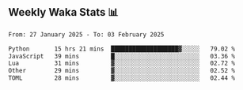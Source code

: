 ## Weekly Waka Stats 📊
<!--START_SECTION:waka-->

```txt
From: 27 January 2025 - To: 03 February 2025

Python       15 hrs 21 mins  ███████████████████▓░░░░░   79.02 %
JavaScript   39 mins         █░░░░░░░░░░░░░░░░░░░░░░░░   03.36 %
Lua          31 mins         ▓░░░░░░░░░░░░░░░░░░░░░░░░   02.72 %
Other        29 mins         ▓░░░░░░░░░░░░░░░░░░░░░░░░   02.52 %
TOML         28 mins         ▓░░░░░░░░░░░░░░░░░░░░░░░░   02.44 %
```

<!--END_SECTION:waka-->

<!--

Here are some ideas to get you started:

- 🔭 I’m currently working on (way to add branches committed on)
- 🌱 I’m currently learning Web Frameworks and Machine Learning! (Lisp, JS (react & angular), Python, and __)
- 💬 Ask me about ...
- 📫 How to reach me: 
- 😄 Pronouns: He/Him/His
- ⚡ Fun fact: ...

that-recsys-lab
-->
